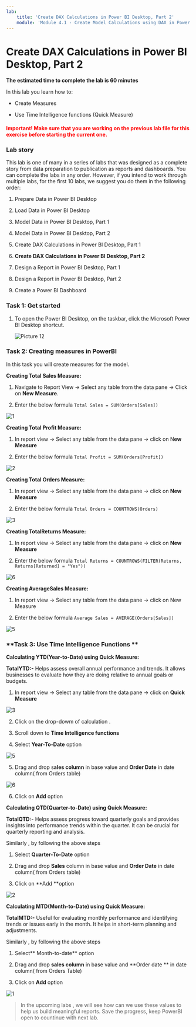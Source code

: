 ```yaml
---
lab:
    title: 'Create DAX Calculations in Power BI Desktop, Part 2'
    module: 'Module 4.1 - Create Model Calculations using DAX in Power BI'
---
```



# **Create DAX Calculations in Power BI Desktop, Part 2**

**The estimated time to complete the lab is 60 minutes**



In this lab you learn how to:

- Create Measures

- Use Time Intelligence functions (Quick Measure)


<h4><span style="color:red;">Important! Make sure that you are working on the previous lab file for this exercise before starting the current one.</span></h4>


### **Lab story**

This lab is one of many in a series of labs that was designed as a complete story from data preparation to publication as reports and dashboards. You can complete the labs in any order. However, if you intend to work through multiple labs, for the first 10 labs, we suggest you do them in the following order:

1. Prepare Data in Power BI Desktop

2. Load Data in Power BI Desktop

3. Model Data in Power BI Desktop, Part 1

4. Model Data in Power BI Desktop, Part 2

5. Create DAX Calculations in Power BI Desktop, Part 1

6. **Create DAX Calculations in Power BI Desktop, Part 2**

7. Design a Report in Power BI Desktop, Part 1

8. Design a Report in Power BI Desktop, Part 2

9. Create a Power BI Dashboard


### **Task 1: Get started**

1. To open the Power BI Desktop, on the taskbar, click the Microsoft Power BI Desktop shortcut.

    ![Picture 12](Linked_image_Files/06-create-dax-calculations-in-power-bi-desktop-advanced_image1.png)

### **Task 2: Creating measures in PowerBI**

In this task you will create measures for the model.

**Creating Total Sales Measure:**

1. Navigate to Report View -> Select any table from the data pane -> Click on **New Measure**.

2. Enter the below formula 
`Total Sales = SUM(Orders[Sales])
`

![1](https://github.com/Neha-Chiluka/power-bi-next-level/blob/master/Images/totalsaless.jpg?raw=true "1")

**Creating Total Profit Measure:**

1. In report view -> Select any table from the data pane -> click on N**ew Measure**

2. Enter the below formula
`Total Profit = SUM(Orders[Profit])`

![2](https://github.com/Neha-Chiluka/power-bi-next-level/blob/master/Images/total%20profit.jpg?raw=true "2")

**Creating Total Orders Measure:**

1. In report view -> Select any table from the data pane -> click on **New Measure**

2. Enter the below formula
`Total Orders = COUNTROWS(Orders)`

![3](https://github.com/Neha-Chiluka/power-bi-next-level/blob/master/Images/totaloders.jpg?raw=true "3")

**Creating TotalReturns Measure:**

1. In report view -> Select any table from the data pane -> click on **New Measure**

2. Enter the below formula
`Total Returns = COUNTROWS(FILTER(Returns, Returns[Returned] = "Yes"))`

![6](https://github.com/Neha-Chiluka/power-bi-next-level/blob/master/Images/totalreturns.jpg?raw=true "6")

**Creating AverageSales Measure:**

1. In report view -> Select any table from the data pane -> click on New Measure

2. Enter the below formula
`Average Sales = AVERAGE(Orders[Sales])`

![5](https://github.com/Neha-Chiluka/power-bi-next-level/blob/master/Images/avg%20sales.jpg?raw=true "5")

### **Task 3: Use Time Intelligence Functions **

**Calculating YTD(Year-to-Date) using Quick Measure:**

**TotalYTD:-** Helps assess overall annual performance and trends. It allows businesses to evaluate how they are doing relative to annual goals or budgets.

1. In report view -> Select any table from the data pane -> click on **Quick Measure**

![3](https://github.com/Neha-Chiluka/power-bi-next-level/blob/master/Images/newmeasure.jpg?raw=true "3")

2. Click on the drop-dowm of calculation .

3. Scroll down to **Time Intelligence functions**

4. Select **Year-To-Date** option

![5](https://github.com/Neha-Chiluka/power-bi-next-level/blob/master/Images/yeartodate.jpg?raw=true "5")

5. Drag and drop s**ales column** in base value and **Order Date** in date column( from Orders table)

![6](https://github.com/Neha-Chiluka/power-bi-next-level/blob/master/Images/valuesytd.jpg?raw=true "6")

6. Click on **Add** option

**Calculating QTD(Quarter-to-Date) using Quick Measure:**

**TotalQTD:**- Helps assess progress toward quarterly goals and provides insights into performance trends within the quarter. It can be crucial for quarterly reporting and analysis.

Similarly , by following the above steps

1. Select **Quarter-To-Date** option

2. Drag and drop **Sales** column in base value and **Order Date** in date column( from Orders table)

3. Click on **Add **option

![2](https://github.com/Neha-Chiluka/power-bi-next-level/blob/master/Images/qtd.jpg?raw=true "2")

**Calculating MTD(Month-to-Date) using Quick Measure:**

**TotalMTD:-** Useful for evaluating monthly performance and identifying trends or issues early in the month. It helps in short-term planning and adjustments.

Similarly , by following the above steps

1. Select** Month-to-date** option

2. Drag and drop **sales column** in base value and **Order date ** in date column( from Orders Table)

3. Click on **Add** option

![1](https://github.com/Neha-Chiluka/power-bi-next-level/blob/master/Images/mtd.jpg?raw=true "1")


> In the upcoming labs , we will see how can we use these values to help us build meaningful reports. Save the progress, keep PowerBI open to countinue with next lab.
